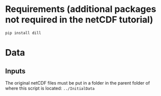 # Requirements (additional packages not required in the netCDF tutorial)

`pip install dill`

# Data

## Inputs

The original netCDF files must be put in a folder in the parent folder of where this script is located:
`../InitialData`
